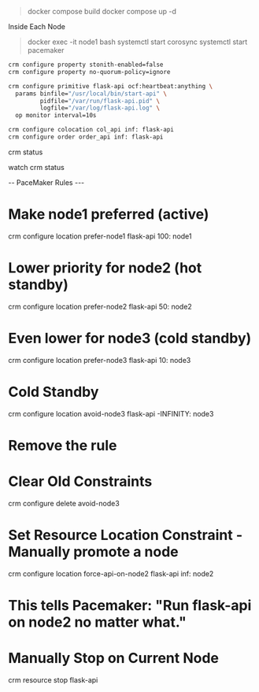 > docker compose build
> docker compose up -d

Inside Each Node
> docker exec -it node1 bash
> systemctl start corosync
> systemctl start pacemaker

```bash
crm configure property stonith-enabled=false
crm configure property no-quorum-policy=ignore

crm configure primitive flask-api ocf:heartbeat:anything \
  params binfile="/usr/local/bin/start-api" \
         pidfile="/var/run/flask-api.pid" \
         logfile="/var/log/flask-api.log" \
  op monitor interval=10s

crm configure colocation col_api inf: flask-api
crm configure order order_api inf: flask-api

```

crm status

watch crm status

-- PaceMaker Rules ---

# Make node1 preferred (active)
crm configure location prefer-node1 flask-api 100: node1

# Lower priority for node2 (hot standby)
crm configure location prefer-node2 flask-api 50: node2

# Even lower for node3 (cold standby)
crm configure location prefer-node3 flask-api 10: node3

# Cold Standby
crm configure location avoid-node3 flask-api -INFINITY: node3

# Remove the rule
# Clear Old Constraints
crm configure delete avoid-node3

# Set Resource Location Constraint - Manually promote a node
crm configure location force-api-on-node2 flask-api inf: node2
# This tells Pacemaker: "Run flask-api on node2 no matter what."

# Manually Stop on Current Node
crm resource stop flask-api

